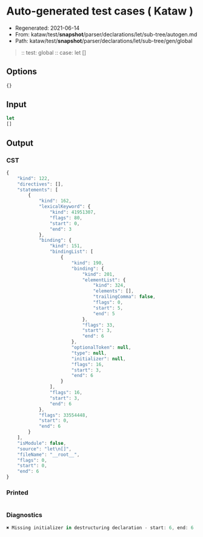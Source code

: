 # Auto-generated test cases ( Kataw )
- Regenerated: 2021-06-14
- From: kataw/test/__snapshot__/parser/declarations/let/sub-tree/autogen.md
- Path: kataw/test/__snapshot__/parser/declarations/let/sub-tree/gen/global
> :: test: global
> :: case: let
>          []
## Options

`````js
{}
`````
## Input

`````js
let
[]
`````
## Output

### CST

```javascript
{
    "kind": 122,
    "directives": [],
    "statements": [
        {
            "kind": 162,
            "lexicalKeyword": {
                "kind": 41951307,
                "flags": 80,
                "start": 0,
                "end": 3
            },
            "binding": {
                "kind": 151,
                "bindingList": [
                    {
                        "kind": 190,
                        "binding": {
                            "kind": 201,
                            "elementList": {
                                "kind": 324,
                                "elements": [],
                                "trailingComma": false,
                                "flags": 0,
                                "start": 5,
                                "end": 5
                            },
                            "flags": 33,
                            "start": 3,
                            "end": 6
                        },
                        "optionalToken": null,
                        "type": null,
                        "initializer": null,
                        "flags": 16,
                        "start": 3,
                        "end": 6
                    }
                ],
                "flags": 16,
                "start": 3,
                "end": 6
            },
            "flags": 33554448,
            "start": 0,
            "end": 6
        }
    ],
    "isModule": false,
    "source": "let\n[]",
    "fileName": "__root__",
    "flags": 0,
    "start": 0,
    "end": 6
}
```

### Printed

```javascript

```

### Diagnostics

```javascript
✖ Missing initializer in destructuring declaration - start: 6, end: 6

```

